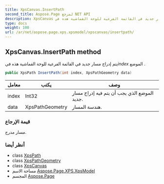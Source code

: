 ```yaml
---
title: XpsCanvas.InsertPath
second_title: Aspose.Page لمرجع NET API
description: XpsCanvas طريقة. يتم إدراج مسار جديد في القائمة الفرعية للوحة القماشية هذه فيindex الموضع .
type: docs
weight: 100
url: /ar/net/aspose.page.xps.xpsmodel/xpscanvas/insertpath/
---
```

## XpsCanvas.InsertPath method

يتم إدراج مسار جديد في القائمة الفرعية للوحة القماشية هذه في*index* الموضع .

```csharp
public XpsPath InsertPath(int index, XpsPathGeometry data)
```

| معامل | يكتب | وصف |
| --- | --- | --- |
| index | Int32 | الموضع الذي يجب أن يتم فيه إدراج مسار جديد. |
| data | XpsPathGeometry | هندسة المسار. |

### قيمة الإرجاع

مسار مدرج.

### أنظر أيضا

* class [XpsPath](../../xpspath/)
* class [XpsPathGeometry](../../xpspathgeometry/)
* class [XpsCanvas](../)
* مساحة الاسم [Aspose.Page.XPS.XpsModel](../../xpscanvas/)
* المجسم [Aspose.Page](../../../)


